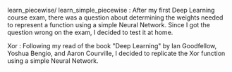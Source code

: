 learn_piecewise/ learn_simple_piecewise : After my first Deep Learning course exam, there was a question about determining the weights needed to represent a function using a simple Neural Network. Since I got the question wrong on the exam, I decided to test it at home.

Xor : Following my read of the book "Deep Learning" by Ian Goodfellow, Yoshua Bengio, and Aaron Courville, I decided to replicate the Xor function using a simple Neural Network. 
